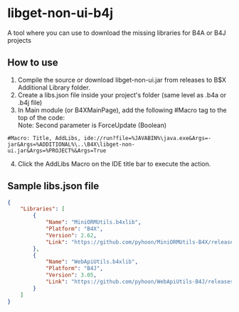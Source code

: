 # libget-non-ui-b4j
A tool where you can use to download the missing libraries for B4A or B4J projects

## How to use
1. Compile the source or download libget-non-ui.jar from releases to B$X Additional Library folder.
2. Create a libs.json file inside your project's folder (same level as .b4a or .b4j file)
3. In Main module (or B4XMainPage), add the following #Macro tag to the top of the code:\
   Note: Second parameter is ForceUpdate (Boolean)
```B4X
#Macro: Title, AddLibs, ide://run?file=%JAVABIN%\java.exe&Args=-jar&Args=%ADDITIONAL%\..\B4X\libget-non-ui.jar&Args=%PROJECT%&Args=True
```
4. Click the AddLibs Macro on the IDE title bar to execute the action.

## Sample libs.json file
```json
{
    "Libraries": [
        {
            "Name": "MiniORMUtils.b4xlib",
            "Platform": "B4X",
            "Version": 2.62,
            "Link": "https://github.com/pyhoon/MiniORMUtils-B4X/releases/download/v2.62/MiniORMUtils.b4xlib"
        },
        {
            "Name": "WebApiUtils.b4xlib",
            "Platform": "B4J",
            "Version": 3.05,
            "Link": "https://github.com/pyhoon/WebApiUtils-B4J/releases/download/v3.05/WebApiUtils.b4xlib"
        }        
    ]
}
```
